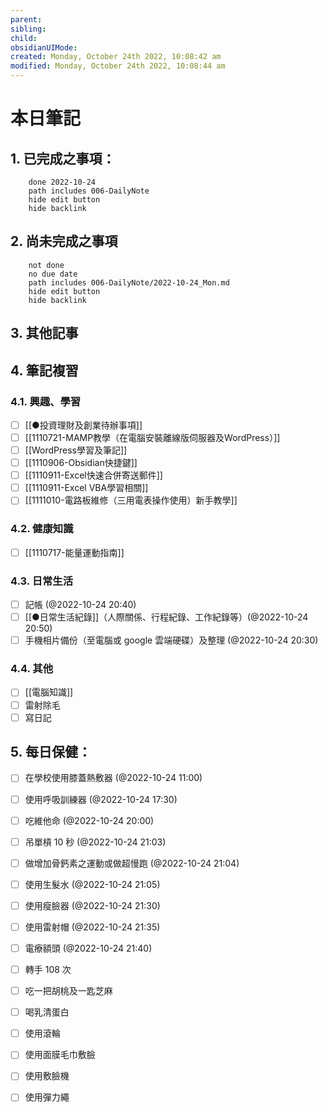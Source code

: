 ```yaml
---
parent: 
sibling: 
child: 
obsidianUIMode: 
created: Monday, October 24th 2022, 10:08:42 am
modified: Monday, October 24th 2022, 10:08:44 am
---
```


# 本日筆記


## 1. 已完成之事項：
```tasks
	done 2022-10-24
	path includes 006-DailyNote
	hide edit button 
	hide backlink
```

## 2. 尚未完成之事項
```tasks
	not done
	no due date
	path includes 006-DailyNote/2022-10-24_Mon.md
	hide edit button 
	hide backlink
```

## 3. 其他記事

## 4. 筆記複習
### 4.1. 興趣、學習
- [ ] [[●投資理財及創業待辦事項]]
- [ ] [[1110721-MAMP教學（在電腦安裝離線版伺服器及WordPress）]]
- [ ] [[WordPress學習及筆記]]
- [ ] [[1110906-Obsidian快捷鍵]]
- [ ] [[1110911-Excel快速合併寄送郵件]]
- [ ] [[1110911-Excel VBA學習相關]]
- [ ] [[1111010-電路板維修（三用電表操作使用）新手教學]]

### 4.2. 健康知識
- [ ] [[1110717-能量運動指南]]

### 4.3. 日常生活
- [ ] 記帳 (@2022-10-24 20:40)
- [ ] [[●日常生活紀錄]]（人際關係、行程紀錄、工作紀錄等）(@2022-10-24 20:50)
- [ ] 手機相片備份（至電腦或 google 雲端硬碟）及整理 (@2022-10-24 20:30)

### 4.4. 其他
- [ ] [[電腦知識]]
- [ ] 雷射除毛
- [ ] 寫日記

## 5. 每日保健：
- [ ] 在學校使用膝蓋熱敷器 (@2022-10-24 11:00)
- [ ] 使用呼吸訓練器 (@2022-10-24 17:30)
- [ ] 吃維他命 (@2022-10-24 20:00)
- [ ] 吊單槓 10 秒 (@2022-10-24 21:03)
- [ ] 做增加骨鈣素之運動或做超慢跑 (@2022-10-24 21:04)
- [ ] 使用生髮水 (@2022-10-24 21:05)
- [ ] 使用瘦臉器 (@2022-10-24 21:30)
- [ ] 使用雷射帽 (@2022-10-24 21:35)
- [ ] 電療額頭 (@2022-10-24 21:40)
- [ ] 轉手 108 次
- [ ] 吃一把胡桃及一匙芝麻
- [ ] 喝乳清蛋白
- [ ] 使用滾輪
- [ ] 使用面膜毛巾敷臉
- [ ] 使用敷臉機
- [ ] 使用彈力繩


